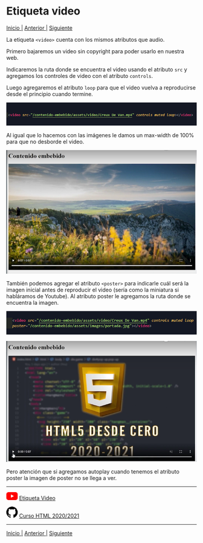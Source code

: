  # Etiqueta video

[Inicio |](../README.md)  [Anterior |](6etiqueta_audio.md) [Siguiente](8iframes.md)  

La etiqueta `<video>` cuenta con los mismos atributos que audio.

Primero bajaremos un video sin copyright para poder usarlo en nuestra web.

Indicaremos la ruta donde se encuentra el video usando el atributo `src` y agregamos los controles de video con el atributo `controls`.

Luego agregaremos el atributo `loop` para que el video vuelva a reproducirse desde el principio cuando termine.

![audio_controls](assets/video3.png)


Al igual que lo hacemos con las imágenes le damos un max-width de 100% para que no desborde el video.

![audio_controls](assets/video.png)


También podemos agregar el atributo `<poster>` para indicarle cuál será la imagen inicial antes de reproducir el video (sería como la miniatura si habláramos de Youtube). Al atributo poster le agregamos la ruta donde se encuentra la imagen.

![portada_video](assets/video7.png)


![portada_video](assets/portada_video.png)


Pero atención que si agregamos autoplay cuando tenemos el atributo poster la imagen de poster no se llega a ver.


---
![youtube logo](assets/youtube_logo_30.png) [Etiqueta Video](https://youtu.be/Arlyf01AJAI)

![github logo](assets/github_logo_30.png) [Curso HTML 2020/2021](https://github.com/DorianDesings/html-2020-2021)  

---

[Inicio |]()  [Anterior |](6etiqueta_audio.md) [Siguiente](8iframes.md)  
